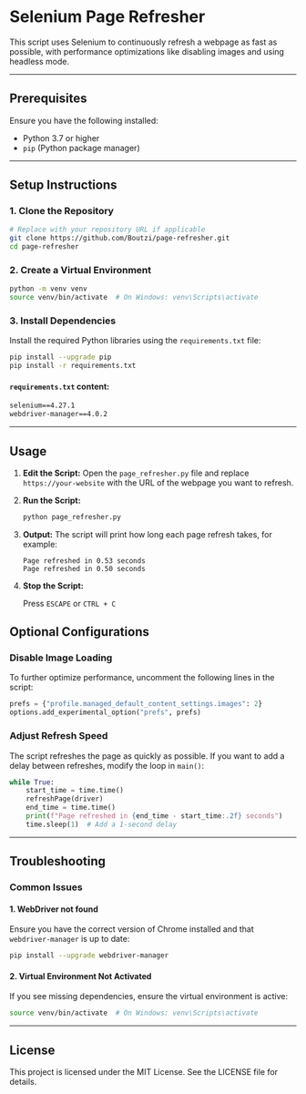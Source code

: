 # Selenium Page Refresher

This script uses Selenium to continuously refresh a webpage as fast as possible, with performance optimizations like disabling images and using headless mode.

---

## Prerequisites

Ensure you have the following installed:

- Python 3.7 or higher
- `pip` (Python package manager)

---

## Setup Instructions

### 1. Clone the Repository

```bash
# Replace with your repository URL if applicable
git clone https://github.com/Boutzi/page-refresher.git
cd page-refresher
```

### 2. Create a Virtual Environment

```bash
python -m venv venv
source venv/bin/activate  # On Windows: venv\Scripts\activate
```

### 3. Install Dependencies

Install the required Python libraries using the `requirements.txt` file:

```bash
pip install --upgrade pip
pip install -r requirements.txt
```

#### `requirements.txt` content:

```txt
selenium==4.27.1
webdriver-manager==4.0.2
```

---

## Usage

1. **Edit the Script:**
   Open the `page_refresher.py` file and replace `https://your-website` with the URL of the webpage you want to refresh.

2. **Run the Script:**

   ```bash
   python page_refresher.py
   ```

3. **Output:**
   The script will print how long each page refresh takes, for example:

   ```
   Page refreshed in 0.53 seconds
   Page refreshed in 0.50 seconds
   ```

4. **Stop the Script:**

   Press `ESCAPE` or `CTRL + C`

## Optional Configurations

### Disable Image Loading

To further optimize performance, uncomment the following lines in the script:

```python
prefs = {"profile.managed_default_content_settings.images": 2}
options.add_experimental_option("prefs", prefs)
```

### Adjust Refresh Speed

The script refreshes the page as quickly as possible. If you want to add a delay between refreshes, modify the loop in `main()`:

```python
while True:
    start_time = time.time()
    refreshPage(driver)
    end_time = time.time()
    print(f"Page refreshed in {end_time - start_time:.2f} seconds")
    time.sleep(1)  # Add a 1-second delay
```

---

## Troubleshooting

### Common Issues

#### 1. WebDriver not found

Ensure you have the correct version of Chrome installed and that `webdriver-manager` is up to date:

```bash
pip install --upgrade webdriver-manager
```

#### 2. Virtual Environment Not Activated

If you see missing dependencies, ensure the virtual environment is active:

```bash
source venv/bin/activate  # On Windows: venv\Scripts\activate
```

---

## License

This project is licensed under the MIT License. See the LICENSE file for details.
